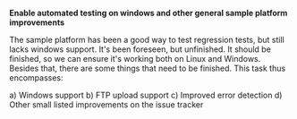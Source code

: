  **Enable automated testing on windows and other general sample
        platform improvements**

The sample platform has been a good way to test regression tests, but
still lacks windows support. It's been foreseen, but unfinished. It
should be finished, so we can ensure it's working both on Linux and
Windows. Besides that, there are some things that need to be finished.
This task thus encompasses:

a\) Windows support b) FTP upload support c) Improved error
detection d) Other small listed improvements on the issue
tracker
